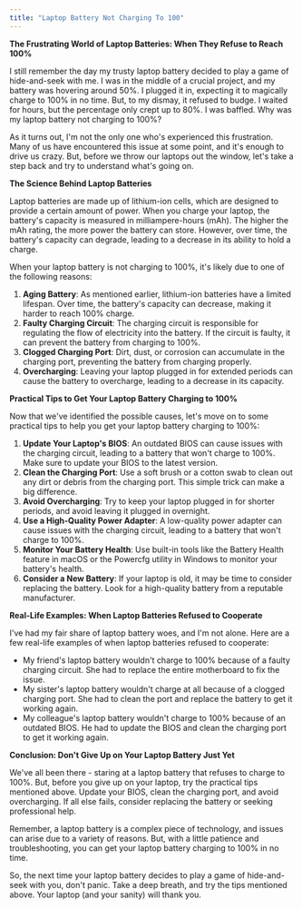```yaml
---
title: "Laptop Battery Not Charging To 100"
---
```


**The Frustrating World of Laptop Batteries: When They Refuse to Reach 100%**

I still remember the day my trusty laptop battery decided to play a game of hide-and-seek with me. I was in the middle of a crucial project, and my battery was hovering around 50%. I plugged it in, expecting it to magically charge to 100% in no time. But, to my dismay, it refused to budge. I waited for hours, but the percentage only crept up to 80%. I was baffled. Why was my laptop battery not charging to 100%?

As it turns out, I'm not the only one who's experienced this frustration. Many of us have encountered this issue at some point, and it's enough to drive us crazy. But, before we throw our laptops out the window, let's take a step back and try to understand what's going on.

**The Science Behind Laptop Batteries**

Laptop batteries are made up of lithium-ion cells, which are designed to provide a certain amount of power. When you charge your laptop, the battery's capacity is measured in milliampere-hours (mAh). The higher the mAh rating, the more power the battery can store. However, over time, the battery's capacity can degrade, leading to a decrease in its ability to hold a charge.

When your laptop battery is not charging to 100%, it's likely due to one of the following reasons:

1. **Aging Battery**: As mentioned earlier, lithium-ion batteries have a limited lifespan. Over time, the battery's capacity can decrease, making it harder to reach 100% charge.
2. **Faulty Charging Circuit**: The charging circuit is responsible for regulating the flow of electricity into the battery. If the circuit is faulty, it can prevent the battery from charging to 100%.
3. **Clogged Charging Port**: Dirt, dust, or corrosion can accumulate in the charging port, preventing the battery from charging properly.
4. **Overcharging**: Leaving your laptop plugged in for extended periods can cause the battery to overcharge, leading to a decrease in its capacity.

**Practical Tips to Get Your Laptop Battery Charging to 100%**

Now that we've identified the possible causes, let's move on to some practical tips to help you get your laptop battery charging to 100%:

1. **Update Your Laptop's BIOS**: An outdated BIOS can cause issues with the charging circuit, leading to a battery that won't charge to 100%. Make sure to update your BIOS to the latest version.
2. **Clean the Charging Port**: Use a soft brush or a cotton swab to clean out any dirt or debris from the charging port. This simple trick can make a big difference.
3. **Avoid Overcharging**: Try to keep your laptop plugged in for shorter periods, and avoid leaving it plugged in overnight.
4. **Use a High-Quality Power Adapter**: A low-quality power adapter can cause issues with the charging circuit, leading to a battery that won't charge to 100%.
5. **Monitor Your Battery Health**: Use built-in tools like the Battery Health feature in macOS or the Powercfg utility in Windows to monitor your battery's health.
6. **Consider a New Battery**: If your laptop is old, it may be time to consider replacing the battery. Look for a high-quality battery from a reputable manufacturer.

**Real-Life Examples: When Laptop Batteries Refused to Cooperate**

I've had my fair share of laptop battery woes, and I'm not alone. Here are a few real-life examples of when laptop batteries refused to cooperate:

* My friend's laptop battery wouldn't charge to 100% because of a faulty charging circuit. She had to replace the entire motherboard to fix the issue.
* My sister's laptop battery wouldn't charge at all because of a clogged charging port. She had to clean the port and replace the battery to get it working again.
* My colleague's laptop battery wouldn't charge to 100% because of an outdated BIOS. He had to update the BIOS and clean the charging port to get it working again.

**Conclusion: Don't Give Up on Your Laptop Battery Just Yet**

We've all been there - staring at a laptop battery that refuses to charge to 100%. But, before you give up on your laptop, try the practical tips mentioned above. Update your BIOS, clean the charging port, and avoid overcharging. If all else fails, consider replacing the battery or seeking professional help.

Remember, a laptop battery is a complex piece of technology, and issues can arise due to a variety of reasons. But, with a little patience and troubleshooting, you can get your laptop battery charging to 100% in no time.

So, the next time your laptop battery decides to play a game of hide-and-seek with you, don't panic. Take a deep breath, and try the tips mentioned above. Your laptop (and your sanity) will thank you.
